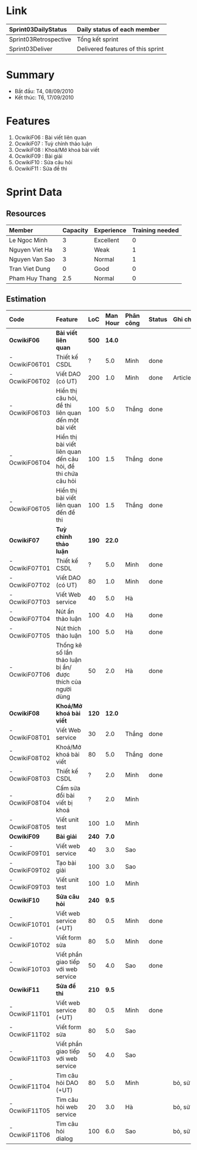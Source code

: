 # Link #

| Sprint03DailyStatus | Daily status of each member |
|:--------------------|:----------------------------|
| Sprint03Retrospective | Tổng kết sprint |
| Sprint03Deliver | Delivered features of this sprint |

# Summary #
  * Bắt đầu: T4, 08/09/2010
  * Kết thúc: T6, 17/09/2010

# Features #

  1. OcwikiF06 : Bài viết liên quan
  1. OcwikiF07 : Tuỳ chỉnh thảo luận
  1. OcwikiF08 : Khoá/Mở khoá bài viết
  1. OcwikiF09 : Bài giải
  1. OcwikiF10 : Sửa câu hỏi
  1. OcwikiF11 : Sửa đề thi

# Sprint Data #
## Resources ##

| Member | Capacity | Experience | Training needed |
|:-------|:---------|:-----------|:----------------|
| Le Ngoc Minh  | 3 | Excellent | 0 |
| Nguyen Viet Ha | 3 | Weak | 1 |
| Nguyen Van Sao  | 3 | Normal | 1 |
| Tran Viet Dung  | 0 | Good | 0 |
| Pham Huy Thang  | 2.5 | Normal | 0 |


## Estimation ##
| **Code** | **Feature** | **LoC** | **Man Hour** | **Phân công** | **Status** | **Ghi chú** |
|:---------|:------------|:--------|:-------------|:----------------|:-----------|:-------------|
| **OcwikiF06** | **Bài viết liên quan** | **500** | **14.0** |  |  |  |
|  -  OcwikiF06T01 | Thiết kế CSDL | ? | 5.0 | Minh | done |  |
|  -  OcwikiF06T02 | Viết DAO (có UT) | 200 | 1.0 | Minh | done | ArticleDAO.fetchRelated |
|  -  OcwikiF06T03 | Hiển thị câu hỏi, đề thi liên quan đến một bài viết | 100 | 5.0 | Thắng |done  |  |
|  -  OcwikiF06T04 | Hiển thị bài viết liên quan đến câu hỏi, đề thi chứa câu hỏi | 100 | 1.5 | Thắng |done  |  |
|  -  OcwikiF06T05 | Hiển thị bài viết liên quan đến đề thi | 100 | 1.5 | Thắng |done  |  |
| **OcwikiF07** | **Tuỳ chỉnh thảo luận** | **190** | **22.0** |  |  |  |
|  -  OcwikiF07T01 | Thiết kế CSDL | ? | 5.0 | Minh | done |  |
|  -  OcwikiF07T02 | Viết DAO (có UT) | 80 | 1.0 | Minh | done |  |
|  -  OcwikiF07T03 | Viết Web service | 40 | 5.0 | Hà |  |  |
|  -  OcwikiF07T04 | Nút ẩn thảo luận | 100 | 4.0 | Hà | done |  |
|  -  OcwikiF07T05 | Nút thích thảo luận | 100 | 5.0 | Hà | done |  |
|  -  OcwikiF07T06 | Thống kê số lần thảo luận bị ẩn/được thích của người dùng | 50 | 2.0 | Hà | done |  |
| **OcwikiF08** | **Khoá/Mở khoá bài viết** | **120** | **12.0** |  |  |  |
|  -  OcwikiF08T01 | Viết Web service | 30 | 2.0 | Thắng | done |  |
|  -  OcwikiF08T02 | Khoá/Mở khoá bài viết | 80 | 5.0 | Thắng |done  |  |
|  -  OcwikiF08T03 | Thiết kế CSDL | ? | 2.0 | Minh | done |  |
|  -  OcwikiF08T04 | Cấm sửa đổi bài viết bị khoá | ? | 2.0 | Minh |  |  |
|  -  OcwikiF08T05 | Viết unit test | 100 | 1.0 | Minh |  |  |
| **OcwikiF09** | **Bài giải** | **240** | **7.0** |  |  |  |
|  -  OcwikiF09T01 | Viết web service | 40 | 3.0 | Sao |  |  |
|  -  OcwikiF09T02 | Tạo bài giải | 100 | 3.0 | Sao |  |  |
|  -  OcwikiF09T03 | Viết unit test | 100 | 1.0 | Minh |  |  |
| **OcwikiF10** | **Sửa câu hỏi** | **240** | **9.5** |  |  |  |
|  -  OcwikiF10T01 | Viết web service (+UT) | 80 | 0.5 | Minh | done |  |
|  -  OcwikiF10T02 | Viết form sửa | 80 | 5.0 | Minh |  done |  |
|  -  OcwikiF10T03 | Viết phần giao tiếp với web service | 50 | 4.0 | Sao |  done |  |
| **OcwikiF11** | **Sửa đề thi** | **210** | **9.5** |  |  |  |
|  -  OcwikiF11T01 | Viết web service (+UT) | 80 | 0.5 | Minh | done |  |
|  -  OcwikiF11T02 | Viết form sửa | 80 | 5.0 | Sao |  |  |
|  -  OcwikiF11T03 | Viết phần giao tiếp với web service | 50 | 4.0 | Sao |  |  |
|  -  OcwikiF11T04 | Tìm câu hỏi DAO (+UT) | 80 | 5.0 | Minh |  | bỏ, sử dụng API cũ |
|  -  OcwikiF11T05 | Tìm câu hỏi web service | 20 | 3.0 | Hà |  | bỏ, sử dụng API cũ |
|  -  OcwikiF11T06 | Tìm câu hỏi dialog | 100 | 6.0 | Sao |  | bỏ, sử dụng API cũ |
